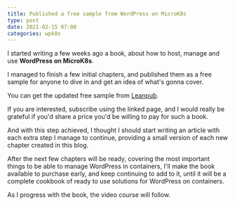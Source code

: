 ```yaml
---
title: Published a free sample from WordPress on MicroK8s
type: post
date: 2021-02-15 07:00
categories: wpk8s
---
```


I started writing a few weeks ago a book, about how to host, manage
and use **WordPress on MicroK8s**.

I managed to finish a few initial chapters, and published them as a
free sample for anyone to dive in and get an idea of what's gonna cover.

You can get the updated free sample from [Leanpub](http://bit.ly/wpk8s-leanpub).

If you are interested, subscribe using the linked page, and I would really
be grateful if you'd share a price you'd be willing to pay for such a book.

And with this step achieved, I thought I should start writing an article
with each extra step I manage to continue, providing a small version
of each new chapter created in this blog.

After the next few chapters will be ready, covering the most important
things to be able to manage WordPress in containers, I'll make the
book available to purchase early, and keep continuing to add to it,
until it will be a complete cookbook of ready to use solutions for
WordPress on containers.

As I progress with the book, the video course will follow.
